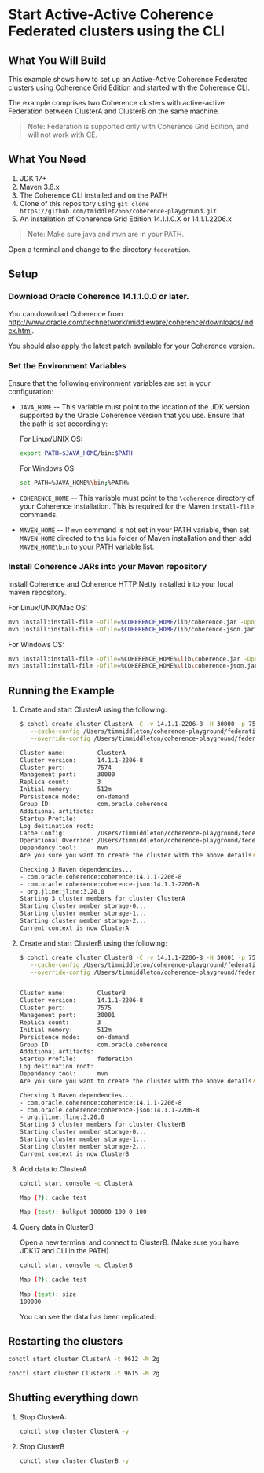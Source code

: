 # Start Active-Active Coherence Federated clusters using the CLI

## What You Will Build

This example shows how to set up an Active-Active Coherence Federated clusters using Coherence Grid Edition
and started with the [Coherence CLI](https://github.com/oracle/coherence-cli).

The example comprises two Coherence clusters with active-active Federation between 
ClusterA and ClusterB on the same machine.

> Note: Federation is supported only with Coherence Grid Edition, and will not work with CE. 

## What You Need

1. JDK 17+
2. Maven 3.8.x
3. The Coherence CLI installed and on the PATH
4. Clone of this repository using `git clone https://github.com/tmiddlet2666/coherence-playground.git`
5. An installation of Coherence Grid Edition 14.1.1.0.X or 14.1.1.2206.x
           
> Note: Make sure java and mvn are in your PATH.

Open a terminal and change to the directory `federation`.

## Setup

### Download Oracle Coherence 14.1.1.0.0 or later.

You can download Coherence from http://www.oracle.com/technetwork/middleware/coherence/downloads/index.html.

You should also apply the latest patch available for your Coherence version.

### Set the Environment Variables

Ensure that the following environment variables are set in your configuration:

* `JAVA_HOME` -- This variable must point to the location of the JDK version supported by the Oracle Coherence version that you use. Ensure that the path is set accordingly:</br>

   For Linux/UNIX OS:

   ```bash
   export PATH=$JAVA_HOME/bin:$PATH
   ```

   For Windows OS:

   ```bash
   set PATH=%JAVA_HOME%\bin;%PATH%
   ```

* `COHERENCE_HOME` -- This variable must point to the `\coherence` directory of your Coherence installation. This is required for the Maven `install-file` commands.

* `MAVEN_HOME` -- If `mvn` command is not set in your PATH variable, then set `MAVEN_HOME` directed to the `bin` folder of Maven installation and then add `MAVEN_HOME\bin` to your PATH variable list.

### Install Coherence JARs into your Maven repository

Install Coherence and Coherence HTTP Netty installed into your local maven repository.

For Linux/UNIX/Mac OS:

```bash
mvn install:install-file -Dfile=$COHERENCE_HOME/lib/coherence.jar -DpomFile=$COHERENCE_HOME/plugins/maven/com/oracle/coherence/coherence/14.1.1/coherence.14.1.1.pom
mvn install:install-file -Dfile=$COHERENCE_HOME/lib/coherence-json.jar -DpomFile=$COHERENCE_HOME/plugins/maven/com/oracle/coherence/coherence-json/14.1.1/coherence-json.14.1.1.pom
```

For Windows OS:

```bash
mvn install:install-file -Dfile=%COHERENCE_HOME%\lib\coherence.jar -DpomFile=%COHERENCE_HOME%\plugins\maven\com\oracle\coherence\coherence\14.1.1\coherence.14.1.1.pom
mvn install:install-file -Dfile=%COHERENCE_HOME%\lib\coherence-json.jar -DpomFile=%COHERENCE_HOME%\plugins\maven\com\oracle\coherence\coherence-json\14.1.1\coherence-json.14.1.1.pom
```

## <a name="run"></a> Running the Example

1. Create and start ClusterA using the following:

   ```bash
   $ cohctl create cluster ClusterA -C -v 14.1.1-2206-8 -H 30000 -p 7574 -M 2g -t 9612 \
      --cache-config /Users/timmiddleton/coherence-playground/federation/config-2-servers/federated-cache-config.xml \
      --override-config /Users/timmiddleton/coherence-playground/federation/config-2-servers/federated-override.xml

   Cluster name:         ClusterA
   Cluster version:      14.1.1-2206-8
   Cluster port:         7574
   Management port:      30000
   Replica count:        3
   Initial memory:       512m
   Persistence mode:     on-demand
   Group ID:             com.oracle.coherence
   Additional artifacts: 
   Startup Profile:      
   Log destination root:     
   Cache Config:         /Users/timmiddleton/coherence-playground/federation/config-2-servers/federated-cache-config.xml
   Operational Override: /Users/timmiddleton/coherence-playground/federation/config-2-servers/federated-override.xml
   Dependency tool:      mvn
   Are you sure you want to create the cluster with the above details? (y/n) y

   Checking 3 Maven dependencies...
   - com.oracle.coherence:coherence:14.1.1-2206-8
   - com.oracle.coherence:coherence-json:14.1.1-2206-8
   - org.jline:jline:3.20.0
   Starting 3 cluster members for cluster ClusterA
   Starting cluster member storage-0...
   Starting cluster member storage-1...
   Starting cluster member storage-2...
   Current context is now ClusterA
   ```    

2. Create and start ClusterB using the following:

   ```bash
   $ cohctl create cluster ClusterB -C -v 14.1.1-2206-8 -H 30001 -p 7575 -M 2g -t 9615 \
      --cache-config /Users/timmiddleton/coherence-playground/federation/config-2-servers/federated-cache-config.xml \
      --override-config /Users/timmiddleton/coherence-playground/federation/config-2-servers/federated-override.xml


   Cluster name:         ClusterB
   Cluster version:      14.1.1-2206-8
   Cluster port:         7575
   Management port:      30001
   Replica count:        3
   Initial memory:       512m
   Persistence mode:     on-demand
   Group ID:             com.oracle.coherence
   Additional artifacts: 
   Startup Profile:      federation
   Log destination root: 
   Dependency tool:      mvn
   Are you sure you want to create the cluster with the above details? (y/n) y

   Checking 3 Maven dependencies...
   - com.oracle.coherence:coherence:14.1.1-2206-8
   - com.oracle.coherence:coherence-json:14.1.1-2206-8
   - org.jline:jline:3.20.0
   Starting 3 cluster members for cluster ClusterB
   Starting cluster member storage-0...
   Starting cluster member storage-1...
   Starting cluster member storage-2...
   Current context is now ClusterB
   ```    

3. Add data to ClusterA

    ```bash
    cohctl start console -c ClusterA 
   
    Map (?): cache test
           
    Map (test): bulkput 100000 100 0 100      

    ```

4. Query data in ClusterB
   
    Open a new terminal and connect to ClusterB. (Make sure you have JDK17 and CLI in the PATH)

    ```bash
    cohctl start console -c ClusterB  
   
    Map (?): cache test
           
    Map (test): size
    100000
    ```
    
    You can see the data has been replicated:

## Restarting the clusters
       
```bash
cohctl start cluster ClusterA -t 9612 -M 2g

cohctl start cluster ClusterB -t 9615 -M 2g 
```


## Shutting everything down

1. Stop ClusterA:
  
   ```bash
   cohctl stop cluster ClusterA -y
   ``` 
   
2. Stop ClusterB
  
   ```bash
   cohctl stop cluster ClusterB -y
   ```
